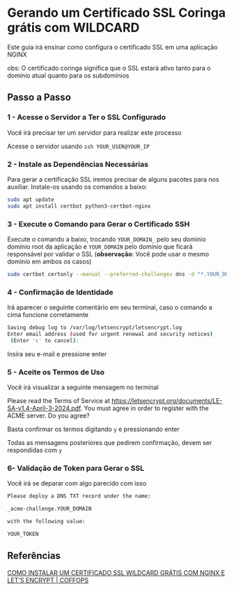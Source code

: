 # Gerando um Certificado SSL Coringa grátis com WILDCARD

Este guia irá ensinar como configura o certificado SSL em uma aplicação NGINX

obs: O certificado coringa significa que o SSL estará ativo tanto para o domínio atual quanto para os subdomínios

## Passo a Passo

### 1 -  Acesse o Servidor a Ter o SSL Configurado

Você irá precisar ter um servidor para realizar este processo

Acesse o servidor usando `ssh YOUR_USER@YOUR_IP
`

### 2 - Instale as Dependências Necessárias

Para gerar a certificação SSL iremos precisar de alguns pacotes para nos auxiliar. Instale-os usando os comandos a baixo:

```bash
sudo apt update
sudo apt install certbot python3-certbot-nginx
```

### 3 - Execute o Comando para Gerar o Certificado SSH

Execute o comando a baixo, trocando `YOUR_DOMAIN_` pelo seu domínio domínio root da aplicação e `YOUR_DOMAIN` pelo domínio que ficará responsável por validar o SSL (**observação**: Você pode usar o mesmo domínio em ambos os casos)

```bash
sudo certbot certonly --manual --preferred-challenges dns -d "*.YOUR_DOMAIN_" -d "YOUR_DOMAIN"
```

### 4 - Confirmação de Identidade

Irá aparecer o seguinte comentário em seu terminal, caso o comando a cima funcione corretamente

```bash
Saving debug log to /var/log/letsencrypt/letsencrypt.log
Enter email address (used for urgent renewal and security notices)
 (Enter 'c' to cancel): 
```

Insira seu e-mail e pressione enter

### 5 - Aceite os Termos de Uso

Você irá visualizar a seguinte mensagem no terminal

Please read the Terms of Service at
https://letsencrypt.org/documents/LE-SA-v1.4-April-3-2024.pdf. You must agree in
order to register with the ACME server. Do you agree?

Basta confirmar os termos digitando `y` e pressionando enter

Todas as mensagens posteriores que pedirem confirmação, devem ser respondidas com `y`

### 6- Validação de Token para Gerar o SSL

Você irá se deparar com algo parecido com isso

```bash
Please deploy a DNS TXT record under the name:

_acme-challenge.YOUR_DOMAIN

with the following value:

YOUR_TOKEN
```

## Referências

[COMO INSTALAR UM CERTIFICADO SSL WILDCARD GRÁTIS COM NGINX E LET'S ENCRYPT | COFFOPS](https://www.youtube.com/watch?v=NUIh3zsRwAI)
